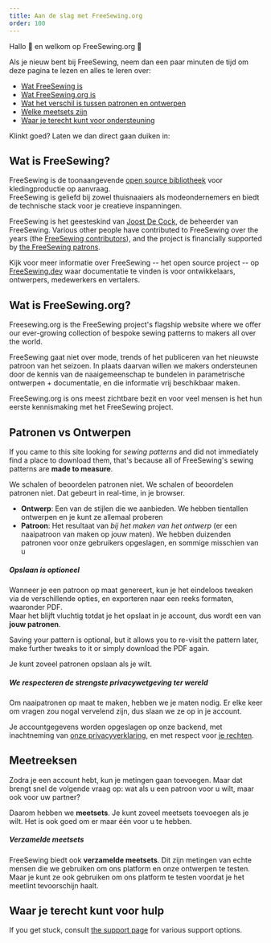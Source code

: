 ```yaml
---
title: Aan de slag met FreeSewing.org
order: 100
---
```


Hallo 👋 en welkom op FreeSewing.org 🙂

Als je nieuw bent bij FreeSewing, neem dan een paar minuten de tijd om deze pagina te lezen en alles te leren over:

- [Wat FreeSewing is](#what-is-freesewing)
- [Wat FreeSewing.org is](#what-is-freesewingorg)
- [Wat het verschil is tussen patronen en ontwerpen](#patterns-vs-designs)
- [Welke meetsets zijn](#measurements-sets)
- [Waar je terecht kunt voor ondersteuning](#where-to-turn-to-for-help)

Klinkt goed? Laten we dan direct gaan duiken in:

## Wat is FreeSewing?

FreeSewing is de toonaangevende [open source bibliotheek](https://github.com/freesewing) voor kledingproductie op aanvraag.  
FreeSewing is geliefd bij zowel thuisnaaiers als modeondernemers en biedt de technische stack voor je creatieve inspanningen.

FreeSewing is het geesteskind van [Joost De Cock](https://github.com/joostdecock), de beheerder van FreeSewing. Various other people have contributed to FreeSewing over the years (the [FreeSewing contributors](/contributors)), and the project is financially supported by [the FreeSewing patrons](/patrons).

<Tip>

Kijk voor meer informatie over FreeSewing -- het open source project -- op
[FreeSewing.dev](https://freesewing.dev/) waar documentatie te vinden is voor
ontwikkelaars, ontwerpers, medewerkers en vertalers.

</Tip>

## Wat is FreeSewing.org?

Freesewing.org is the FreeSewing project's flagship website where we offer our ever-growing collection of bespoke sewing patterns to makers all over the world.

FreeSewing gaat niet over mode, trends of het publiceren van het nieuwste patroon van het seizoen. In plaats daarvan willen we makers ondersteunen door de kennis van de naaigemeenschap te bundelen in parametrische ontwerpen + documentatie, en die informatie vrij beschikbaar maken.

FreeSewing.org is ons meest zichtbare bezit en voor veel mensen is het hun eerste kennismaking met het FreeSewing project.

## Patronen vs Ontwerpen

If you came to this site looking for _sewing patterns_ and did not immediately find a place to download them, that's because all of FreeSewing's sewing patterns are **made to measure**.

We schalen of beoordelen patronen niet. We schalen of beoordelen patronen niet. Dat gebeurt in real-time, in je browser.

- **Ontwerp**: Een van de stijlen die we aanbieden. We hebben tientallen ontwerpen en je kunt ze allemaal proberen
- **Patroon**: Het resultaat van *bij het maken van het ontwerp* (er een naaipatroon van maken op jouw maten). We hebben duizenden patronen voor onze gebruikers opgeslagen, en sommige misschien van u

<Tip>

##### Opslaan is optioneel

Wanneer je een patroon op maat genereert, kun je het eindeloos tweaken via de verschillende opties,
en exporteren naar een reeks formaten, waaronder PDF.  
Maar het blijft vluchtig totdat je het opslaat in je account, dus
wordt een van **jouw patronen**.

Saving your pattern is optional, but it allows you to re-visit the pattern later, make further tweaks to it or simply download the PDF again.

Je kunt zoveel patronen opslaan als je wilt.

</Tip>

<Note>

##### We respecteren de strengste privacywetgeving ter wereld
Om naaipatronen op maat te maken, hebben we je maten nodig.
Er elke keer om vragen zou nogal vervelend zijn, dus slaan we ze op in je account.

Je accountgegevens worden opgeslagen op onze backend, met inachtneming van [onze privacyverklaring](/docs/about/privacy),
en met respect voor [je rechten](docs/about/rights/).

</Note>

## Meetreeksen

Zodra je een account hebt, kun je metingen gaan toevoegen. Maar dat brengt snel de volgende vraag op: wat als u een patroon voor u wilt, maar ook voor uw partner?

Daarom hebben we **meetsets**. Je kunt zoveel meetsets toevoegen als je wilt. Het is ook goed om er maar één voor u te hebben.

<Tip>

##### Verzamelde meetsets

FreeSewing biedt ook **verzamelde meetsets**. Dit zijn metingen van echte mensen die we gebruiken om ons platform en onze ontwerpen te testen. Maar je kunt ze ook gebruiken om ons platform te testen voordat je het meetlint tevoorschijn haalt.

</Tip>

## Waar je terecht kunt voor hulp

If you get stuck, consult [the support page](/support/) for various support options.


